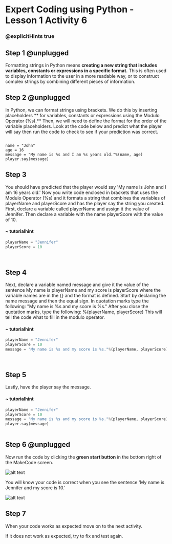 # Expert Coding using Python - Lesson 1 Activity 6
### @explicitHints true

## Step 1 @unplugged

Formatting strings in Python means **creating a new string that includes variables, constants or expressions in a specific format.** This is often used to display information to the user in a more readable way, or to construct complex strings by combining different pieces of information.

## Step 2 @unplugged
In Python, we can format strings using brackets. We do this by inserting placeholders ** for variables, constants or expressions using the Modulo Operator (%s).** Then, we will need to define the format for the order of the variable placeholders.
Look at the code below and predict what the player will say then run the code to check to see if your prediction was correct. 

```template

name = "John"
age = 16 
message = "My name is %s and I am %s years old."%(name, age)  
player.say(message)
```

## Step 3

You should have predicted that the player would say 'My name is John and I am 16 years old.'
Now you write code enclosed in brackets that uses the Modulo Operator (%s) and it formats a string that combines the variables of playerName and playerScore and has the player say the string you created. 
First, declare a variable called playerName and assign it the value of Jennifer. Then declare a variable with the name playerScore with the value of 10. 

  #### ~ tutorialhint
```python
playerName = "Jennifer"
playerScore = 10
 
   
```

## Step 4
Next, declare a variable named message and give it the value of the sentence My name is playerName and my score is playerScore where the variable names are in the {} and the format is defined.
Start by declaring the name message and then the equal sign. In quotation marks type the following: "My name is %s and my score is %s."
After you close the quotation marks, type the following: %(playerName, playerScore) This will tell the code what to fill in the modulo operator. 

  #### ~ tutorialhint
```python
playerName = "Jennifer"
playerScore = 10
message = "My name is %s and my score is %s."%(playerName, playerScore)
  
   
```

## Step 5
Lastly, have the player say the message. 

  #### ~ tutorialhint
```python
playerName = "Jennifer"
playerScore = 10
message = "My name is %s and my score is %s."%(playerName, playerScore)
player.say(message)
   
```

## Step 6 @unplugged
Now run the code by clicking the **green start button** in the bottom right of the MakeCode screen. 

![alt text](https://expertjs.codingcredentials.com/Lesson1/1.1/1.JPG?raw=true "Start")

You will know your code is correct when you see the sentence 'My name is Jennifer and my score is 10.' 

![alt text](https://expertjs.codingcredentials.com/Lesson1/1.1/1.6.png?raw=true "Code")

## Step 7

When your code works as expected move on to the next activity. 

If it does not work as expected, try to fix and test again.



